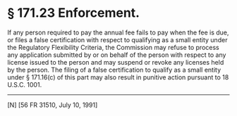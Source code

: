 # § 171.23   Enforcement.

If any person required to pay the annual fee fails to pay when the fee is due, or files a false certification with respect to qualifying as a small entity under the Regulatory Flexibility Criteria, the Commission may refuse to process any application submitted by or on behalf of the person with respect to any license issued to the person and may suspend or revoke any licenses held by the person. The filing of a false certification to qualify as a small entity under § 171.16(c) of this part may also result in punitive action pursuant to 18 U.S.C. 1001. 



---

[N] [56 FR 31510, July 10, 1991]




